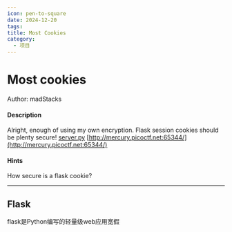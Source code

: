 ```yaml
---
icon: pen-to-square
date: 2024-12-20
tags: 
title: Most Cookies
category:
  - 项目
---
```

# Most cookies
Author: madStacks
#### Description
Alright, enough of using my own encryption. Flask session cookies should be plenty secure! [server.py](https://mercury.picoctf.net/static/c135543530f7dc24c3a6ecaeb44a81b8/server.py) [http://mercury.picoctf.net:65344/](http://mercury.picoctf.net:65344/)

#### Hints 
How secure is a flask cookie?

----
## Flask
flask是Python编写的轻量级web应用宽假
